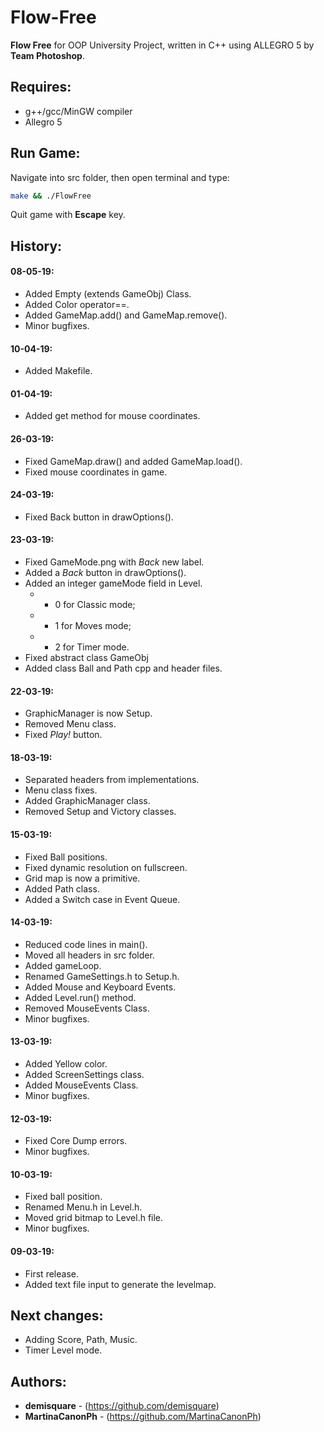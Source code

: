 # Flow-Free
**Flow Free** for OOP University Project, written in C++ using ALLEGRO 5 by **Team Photoshop**.

## Requires:
 - g++/gcc/MinGW compiler
 - Allegro 5

## Run Game:
Navigate into src folder, then open terminal and type:
```bash
make && ./FlowFree
```
Quit game with **Escape** key.

## History:

#### 08-05-19:
- Added Empty (extends GameObj) Class.
- Added Color operator==.
- Added GameMap.add() and GameMap.remove().
- Minor bugfixes.

#### 10-04-19:
- Added Makefile.

#### 01-04-19:
- Added get method for mouse coordinates.

#### 26-03-19:
- Fixed GameMap.draw() and added GameMap.load().
- Fixed mouse coordinates in game.

#### 24-03-19:
- Fixed Back button in drawOptions().

#### 23-03-19:
- Fixed GameMode.png with _Back_ new label.
- Added a _Back_ button in drawOptions().
- Added an integer gameMode field in Level.
    - - 0 for Classic mode;
    - - 1 for Moves mode;
    - - 2 for Timer mode.
- Fixed abstract class GameObj
- Added class Ball and Path cpp and header files.

#### 22-03-19:
- GraphicManager is now Setup.
- Removed Menu class.
- Fixed _Play!_ button.

#### 18-03-19:
- Separated headers from implementations.
- Menu class fixes.
- Added GraphicManager class.
- Removed Setup and Victory classes.

#### 15-03-19:
- Fixed Ball positions.
- Fixed dynamic resolution on fullscreen.
- Grid map is now a primitive.
- Added Path class.
- Added a Switch case in Event Queue.

#### 14-03-19:
- Reduced code lines in main().
- Moved all headers in src folder.
- Added gameLoop.
- Renamed GameSettings.h to Setup.h.
- Added Mouse and Keyboard Events.
- Added Level.run() method.
- Removed MouseEvents Class.
- Minor bugfixes.

#### 13-03-19:
- Added Yellow color.
- Added ScreenSettings class.
- Added MouseEvents Class.
- Minor bugfixes.

#### 12-03-19:
- Fixed Core Dump errors.
- Minor bugfixes.

#### 10-03-19:
- Fixed ball position.
- Renamed Menu.h in Level.h.
- Moved grid bitmap to Level.h file.
- Minor bugfixes.

#### 09-03-19:
- First release.
- Added text file input to generate the levelmap.

## Next changes:
- Adding Score, Path, Music.
- Timer Level mode.

## Authors:

* **demisquare** - (https://github.com/demisquare)
* **MartinaCanonPh** - (https://github.com/MartinaCanonPh)
